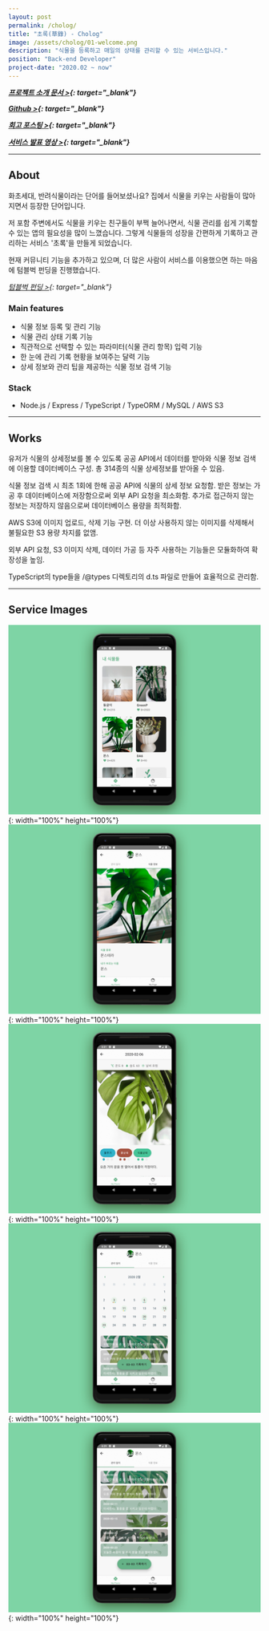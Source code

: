 ```yaml
---
layout: post
permalink: /cholog/
title: "초록(草錄) - Cholog"
image: /assets/cholog/01-welcome.png
description: "식물을 등록하고 매일의 상태를 관리할 수 있는 서비스입니다."
position: "Back-end Developer"
project-date: "2020.02 ~ now"
---
```


_**[프로젝트 소개 문서 >](https://www.notion.so/2-009900-ChoLog-d50b43f1fce84d22abebf225b59bb726){: target="\_blank"}**_

_**[Github >](https://github.com/team009900/ChoLog-Server){: target="\_blank"}**_

_**[회고 포스팅 >](https://ram-t.tistory.com/74){: target="\_blank"}**_

_**[서비스 발표 영상 >](https://youtu.be/lQgI9r0On2M?t=1316){: target="\_blank"}**_

---

## About

화초세대, 반려식물이라는 단어를 들어보셨나요?
집에서 식물을 키우는 사람들이 많아지면서 등장한 단어입니다.

저 포함 주변에서도 식물을 키우는 친구들이 부쩍 늘어나면서, 식물 관리를 쉽게 기록할 수 있는 앱의 필요성을 많이 느꼈습니다. 그렇게 식물들의 성장을 간편하게 기록하고 관리하는 서비스 '초록'을 만들게 되었습니다.

현재 커뮤니티 기능을 추가하고 있으며, 더 많은 사람이 서비스를 이용했으면 하는 마음에 텀블벅 펀딩을 진행했습니다.

_[텀블벅 펀딩 >](https://tumblbug.com/appcholog){: target="\_blank"}_

### Main features

- 식물 정보 등록 및 관리 기능
- 식물 관리 상태 기록 기능
- 직관적으로 선택할 수 있는 파라미터(식물 관리 항목) 입력 기능
- 한 눈에 관리 기록 현황을 보여주는 달력 기능
- 상세 정보와 관리 팁을 제공하는 식물 정보 검색 기능

### Stack

- Node.js / Express / TypeScript / TypeORM / MySQL / AWS S3

---

## Works

유저가 식물의 상세정보를 볼 수 있도록 공공 API에서 데이터를 받아와 식물 정보 검색에 이용할 데이터베이스 구성. 총 314종의 식물 상세정보를 받아올 수 있음.

식물 정보 검색 시 최초 1회에 한해 공공 API에 식물의 상세 정보 요청함. 받은 정보는 가공 후 데이터베이스에 저장함으로써 외부 API 요청을 최소화함. 추가로 접근하지 않는 정보는 저장하지 않음으로써 데이터베이스 용량을 최적화함.

AWS S3에 이미지 업로드, 삭제 기능 구현. 더 이상 사용하지 않는 이미지를 삭제해서 불필요한 S3 용량 차지를 없앰.

외부 API 요청, S3 이미지 삭제, 데이터 가공 등 자주 사용하는 기능들은 모듈화하여 확장성을 높임.

TypeScript의 type들을 /@types 디렉토리의 d.ts 파일로 만들어 효율적으로 관리함.

---

## Service Images

![plants](/assets/cholog/02-plants.png){: width="100%" height="100%"}
![plants](/assets/cholog/03-plantInfo.png){: width="100%" height="100%"}
![plants](/assets/cholog/04-plantLog.png){: width="100%" height="100%"}
![plants](/assets/cholog/05-logList01.png){: width="100%" height="100%"}
![plants](/assets/cholog/06-logList02.png){: width="100%" height="100%"}
